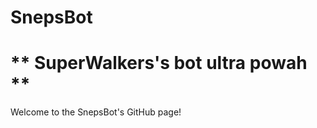 SnepsBot
========
** SuperWalkers's bot ultra powah **
========

Welcome to the SnepsBot's GitHub page!
